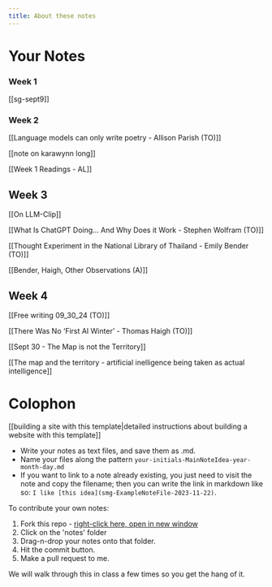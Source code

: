 ```yaml
---
title: About these notes
---
```

# Your Notes

### Week 1

[[sg-sept9]]
### Week 2

[[Language models can only write poetry - Allison Parish (TO)]]

[[note on karawynn long]]

[[Week 1 Readings - AL]]

## Week 3

[[On LLM-Clip]]

[[What Is ChatGPT Doing… And Why Does it Work - Stephen Wolfram (TO)]]

[[Thought Experiment in the National Library of Thailand - Emily Bender (TO)]]

[[Bender, Haigh, Other Observations (A)]]

## Week 4

[[Free writing 09_30_24 (TO)]]

[[There Was No ‘First AI Winter’ - Thomas Haigh (TO)]]

[[Sept 30 - The Map is not the Territory]]

[[The map and the territory - artificial inelligence being taken as actual intelligence]]


# Colophon

[[building a site with this template|detailed instructions about building a website with this template]]

- Write your notes as text files, and save them as .md.
- Name your files along the pattern `your-initials-MainNoteIdea-year-month-day.md`
- If you want to link to a note already existing, you just need to visit the note and copy the filename; then you can write the link in markdown like so: `I like [this idea](smg-ExampleNoteFile-2023-11-22)`.

To contribute your own notes:

1. Fork this repo - [right-click here, open in new window](https://github.com/shawngraham/4805-garden/fork)
2. Click on the 'notes' folder
3. Drag-n-drop your notes onto that folder.
4. Hit the commit button.
5. Make a pull request to me.

We will walk through this in class a few times so you get the hang of it.

